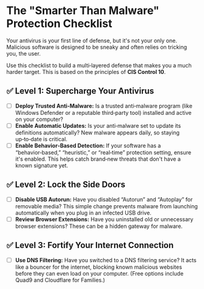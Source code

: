 # The "Smarter Than Malware" Protection Checklist

Your antivirus is your first line of defense, but it's not your only one. Malicious software is designed to be sneaky and often relies on tricking you, the user.

Use this checklist to build a multi‑layered defense that makes you a much harder target. This is based on the principles of **CIS Control 10**.

## ✅ Level 1: Supercharge Your Antivirus

- [ ] **Deploy Trusted Anti‑Malware:** Is a trusted anti‑malware program (like Windows Defender or a reputable third‑party tool) installed and active on your computer?
- [ ] **Enable Automatic Updates:** Is your anti‑malware set to update its definitions automatically?  New malware appears daily, so staying up‑to‑date is critical.
- [ ] **Enable Behavior‑Based Detection:** If your software has a “behavior‑based,” “heuristic,” or “real‑time” protection setting, ensure it's enabled.  This helps catch brand‑new threats that don't have a known signature yet.

## ✅ Level 2: Lock the Side Doors

- [ ] **Disable USB Autorun:** Have you disabled “Autorun” and “Autoplay” for removable media?  This simple change prevents malware from launching automatically when you plug in an infected USB drive.
- [ ] **Review Browser Extensions:** Have you uninstalled old or unnecessary browser extensions?  These can be a hidden gateway for malware.

## ✅ Level 3: Fortify Your Internet Connection

- [ ] **Use DNS Filtering:** Have you switched to a DNS filtering service?  It acts like a bouncer for the internet, blocking known malicious websites before they can even load on your computer.  (Free options include Quad9 and Cloudflare for Families.)